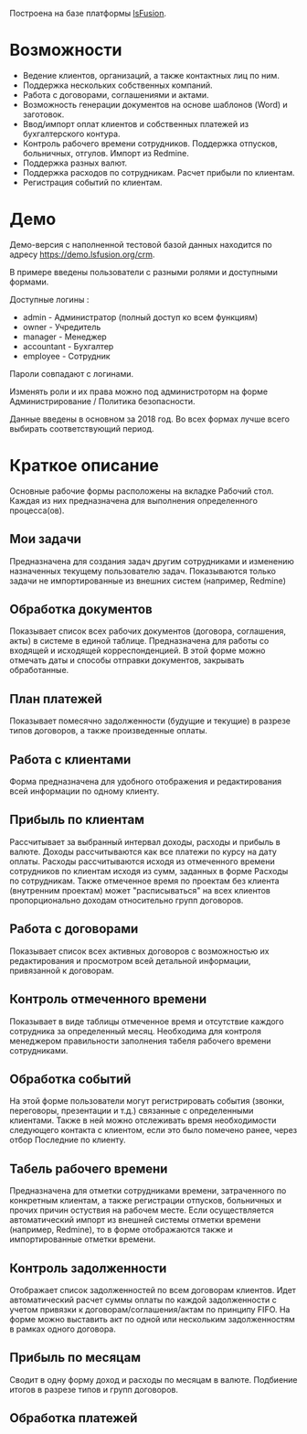 Построена на базе платформы [lsFusion](https://github.com/lsfusion/platform).

# Возможности

* Ведение клиентов, организаций, а также контактных лиц по ним.
* Поддержка нескольких собственных компаний.
* Работа с договорами, соглашениями и актами.
* Возможность генерации документов на основе шаблонов (Word) и заготовок.
* Ввод/импорт оплат клиентов и собственных платежей из бухгалтерского контура.
* Контроль рабочего времени сотрудников. Поддержка отпусков, больничных, отгулов. Импорт из Redmine.
* Поддержка разных валют.
* Поддержка расходов по сотрудникам. Расчет прибыли по клиентам.
* Регистрация событий по клиентам.

# Демо

Демо-версия с наполненной тестовой базой данных находится по адресу https://demo.lsfusion.org/crm.

В примере введены пользователи с разными ролями и доступными формами.

Доступные логины :
* admin - Администратор (полный доступ ко всем функциям)
* owner - Учредитель
* manager - Менеджер
* accountant - Бухгалтер
* employee - Сотрудник

Пароли совпадают с логинами.

Изменять роли и их права можно под администроторм на форме Администрирование / Политика безопасности.

Данные введены в основном за 2018 год. Во всех формах лучше всего выбирать соответствующий период.

# Краткое описание

Основные рабочие формы расположены на вкладке Рабочий стол. Каждая из них предназначена для выполнения определенного процесса(ов).

## Мои задачи

Предназначена для создания задач другим сотрудниками и изменению назначенных текущему пользователю задач. Показываются только задачи не импортированные из внешних систем (например, Redmine)

## Обработка документов

Показывает список всех рабочих документов (договора, соглашения, акты) в системе в единой таблице. Предназначена для работы со входящей и исходящей корреспонденцией. В этой форме можно отмечать даты и способы отправки документов, закрывать обработанные.

## План платежей

Показывает помесячно задолженности (будущие и текущие) в разрезе типов договоров, а также произведенные оплаты.

## Работа с клиентами

Форма предназначена для удобного отображения и редактирования всей информации по одному клиенту. 

## Прибыль по клиентам

Рассчитывает за выбранный интервал доходы, расходы и прибыль в валюте. Доходы рассчитываются как все платежи по курсу на дату оплаты. Расходы рассчитываются исходя из отмеченного времени сотрудников по клиентам исходя из сумм, заданных в форме Расходы по сотрудникам. Также отмеченное время по проектам без клиента (внутренним проектам) может "расписываться" на всех клиентов пропорционально доходам относительно групп договоров.

## Работа с договорами

Показывает список всех активных договоров с возможностью их редактирования и просмотром всей детальной информации, привязанной к договорам.

## Контроль отмеченного времени

Показывает в виде таблицы отмеченное время и отсутствие каждого сотрудника за определенный месяц. Необходима для контроля менеджером правильности заполнения табеля рабочего времени сотрудниками.

## Обработка событий

На этой форме пользователи могут регистрировать события (звонки, переговоры, презентации и т.д.) связанные с определенными клиентами. Также в ней можно отслеживать время необходимости следующего контакта с клиентом, если это было помечено ранее, через отбор Последние по клиенту.

## Табель рабочего времени

Предназначена для отметки сотрудниками времени, затраченного по конкретным клиентам, а также регистрации отпусков, больничных и прочих причин остуствия на рабочем месте. Если осуществляется автоматический импорт из внешней системы отметки времени (например, Redmine), то в форме отображаются также и импортированные отметки времени.

## Контроль задолженности

Отображает список задолженностей по всем договорам клиентов. Идет автоматический расчет суммы оплаты по каждой задолженности с учетом привязки к договорам/соглашения/актам по принципу FIFO. На форме можно выставить акт по одной или нескольким задолженностям в рамках одного договора.

## Прибыль по месяцам

Сводит в одну форму доход и расходы по месяцам в валюте. Подбиение итогов в разрезе типов и групп договоров.

## Обработка платежей

